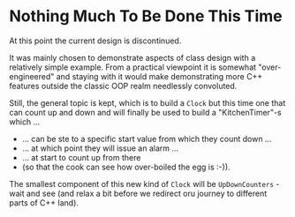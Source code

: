 # Nothing Much To Be Done This Time

At this point the current design is discontinued.

It was mainly chosen to demonstrate aspects of class design
with a relatively simple example. From a practical viewpoint
it is somewhat "over-engineered" and staying with it would
make demonstrating more C++ features outside the classic
OOP realm needlessly convoluted.

Still, the general topic is kept, which is to build a
`Clock` but this time one that can count up and down
and will finally be used to build a "KitchenTimer"-s
which …
- … can be ste to a specific start value from which they
  count down …
- … at which point they will issue an alarm …
- … at start to count up from there
- (so that the cook can see how over-boiled the egg is :-)).

The smallest component of this new kind of `Clock` will be
`UpDownCounters` - wait and see (and relax a bit before we
redirect oru journey to different parts of C++ land).
